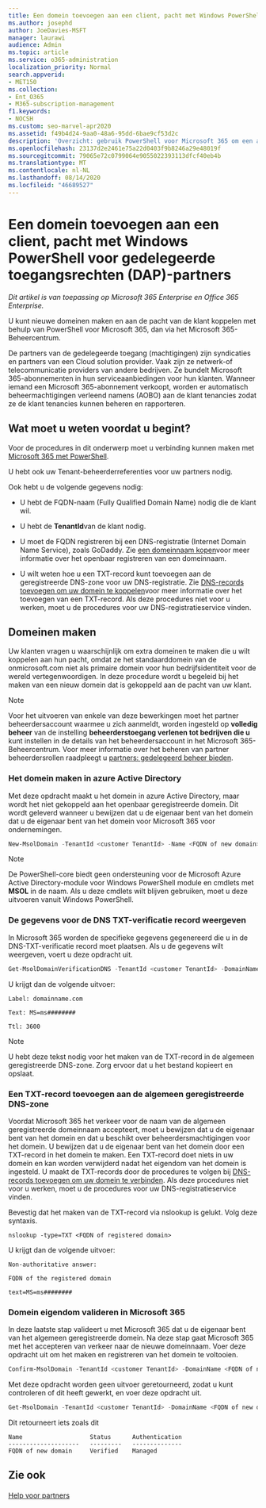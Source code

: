 ```yaml
---
title: Een domein toevoegen aan een client, pacht met Windows PowerShell voor DAP partners
ms.author: josephd
author: JoeDavies-MSFT
manager: laurawi
audience: Admin
ms.topic: article
ms.service: o365-administration
localization_priority: Normal
search.appverid:
- MET150
ms.collection:
- Ent_O365
- M365-subscription-management
f1.keywords:
- NOCSH
ms.custom: seo-marvel-apr2020
ms.assetid: f49b4d24-9aa0-48a6-95dd-6bae9cf53d2c
description: 'Overzicht: gebruik PowerShell voor Microsoft 365 om een alternatieve domeinnaam toe te voegen aan een bestaande Tenant van de klant.'
ms.openlocfilehash: 23137d2e2461e75a22d0403f9b8246a29e48019f
ms.sourcegitcommit: 79065e72c0799064e9055022393113dfcf40eb4b
ms.translationtype: MT
ms.contentlocale: nl-NL
ms.lasthandoff: 08/14/2020
ms.locfileid: "46689527"
---
```

# <a name="add-a-domain-to-a-client-tenancy-with-windows-powershell-for-delegated-access-permission-dap-partners"></a>Een domein toevoegen aan een client, pacht met Windows PowerShell voor gedelegeerde toegangsrechten (DAP)-partners

*Dit artikel is van toepassing op Microsoft 365 Enterprise en Office 365 Enterprise.*

U kunt nieuwe domeinen maken en aan de pacht van de klant koppelen met behulp van PowerShell voor Microsoft 365, dan via het Microsoft 365-Beheercentrum.
  
De partners van de gedelegeerde toegang (machtigingen) zijn syndicaties en partners van een Cloud solution provider. Vaak zijn ze netwerk-of telecommunicatie providers van andere bedrijven. Ze bundelt Microsoft 365-abonnementen in hun serviceaanbiedingen voor hun klanten. Wanneer iemand een Microsoft 365-abonnement verkoopt, worden er automatisch beheermachtigingen verleend namens (AOBO) aan de klant tenancies zodat ze de klant tenancies kunnen beheren en rapporteren.
## <a name="what-do-you-need-to-know-before-you-begin"></a>Wat moet u weten voordat u begint?

Voor de procedures in dit onderwerp moet u verbinding kunnen maken met [Microsoft 365 met PowerShell](connect-to-microsoft-365-powershell.md).
  
U hebt ook uw Tenant-beheerderreferenties voor uw partners nodig.
  
Ook hebt u de volgende gegevens nodig:
  
- U hebt de FQDN-naam (Fully Qualified Domain Name) nodig die de klant wil.
    
- U hebt de **TenantId**van de klant nodig.
    
- U moet de FQDN registreren bij een DNS-registratie (Internet Domain Name Service), zoals GoDaddy. Zie [een domeinnaam kopen](https://go.microsoft.com/fwlink/p/?LinkId=532541)voor meer informatie over het openbaar registreren van een domeinnaam.
    
- U wilt weten hoe u een TXT-record kunt toevoegen aan de geregistreerde DNS-zone voor uw DNS-registratie. Zie [DNS-records toevoegen om uw domein te koppelen](https://go.microsoft.com/fwlink/p/?LinkId=532542)voor meer informatie over het toevoegen van een TXT-record. Als deze procedures niet voor u werken, moet u de procedures voor uw DNS-registratieservice vinden.
    
## <a name="create-domains"></a>Domeinen maken

 Uw klanten vragen u waarschijnlijk om extra domeinen te maken die u wilt koppelen aan hun pacht, omdat ze het standaarddomein van de <domain> onmicrosoft.com niet als primaire domein voor hun bedrijfsidentiteit voor de wereld vertegenwoordigen. In deze procedure wordt u begeleid bij het maken van een nieuw domein dat is gekoppeld aan de pacht van uw klant.
  
> [!NOTE]
> Voor het uitvoeren van enkele van deze bewerkingen moet het partner beheerdersaccount waarmee u zich aanmeldt, worden ingesteld op **volledig beheer** van de instelling **beheerderstoegang verlenen tot bedrijven die u** kunt instellen in de details van het beheerdersaccount in het Microsoft 365-Beheercentrum. Voor meer informatie over het beheren van partner beheerdersrollen raadpleegt u [partners: gedelegeerd beheer bieden](https://go.microsoft.com/fwlink/p/?LinkId=532435). 
  
### <a name="create-the-domain-in-azure-active-directory"></a>Het domein maken in azure Active Directory

Met deze opdracht maakt u het domein in azure Active Directory, maar wordt het niet gekoppeld aan het openbaar geregistreerde domein. Dit wordt geleverd wanneer u bewijzen dat u de eigenaar bent van het domein dat u de eigenaar bent van het domein voor Microsoft 365 voor ondernemingen.
  
```powershell
New-MsolDomain -TenantId <customer TenantId> -Name <FQDN of new domain>
```

>[!Note]
>De PowerShell-core biedt geen ondersteuning voor de Microsoft Azure Active Directory-module voor Windows PowerShell module en cmdlets met **MSOL** in de naam. Als u deze cmdlets wilt blijven gebruiken, moet u deze uitvoeren vanuit Windows PowerShell.
>

### <a name="get-the-data-for-the-dns-txt-verification-record"></a>De gegevens voor de DNS TXT-verificatie record weergeven

 In Microsoft 365 worden de specifieke gegevens gegenereerd die u in de DNS-TXT-verificatie record moet plaatsen. Als u de gegevens wilt weergeven, voert u deze opdracht uit.
  
```powershell
Get-MsolDomainVerificationDNS -TenantId <customer TenantId> -DomainName <FQDN of new domain> -Mode DnsTxtRecord
```

U krijgt dan de volgende uitvoer:
  
 `Label: domainname.com`
  
 `Text: MS=ms########`
  
 `Ttl: 3600`
  
> [!NOTE]
> U hebt deze tekst nodig voor het maken van de TXT-record in de algemeen geregistreerde DNS-zone. Zorg ervoor dat u het bestand kopieert en opslaat. 
  
### <a name="add-a-txt-record-to-the-publically-registered-dns-zone"></a>Een TXT-record toevoegen aan de algemeen geregistreerde DNS-zone

Voordat Microsoft 365 het verkeer voor de naam van de algemeen geregistreerde domeinnaam accepteert, moet u bewijzen dat u de eigenaar bent van het domein en dat u beschikt over beheerdersmachtigingen voor het domein. U bewijzen dat u de eigenaar bent van het domein door een TXT-record in het domein te maken. Een TXT-record doet niets in uw domein en kan worden verwijderd nadat het eigendom van het domein is ingesteld. U maakt de TXT-records door de procedures te volgen bij [DNS-records toevoegen om uw domein te verbinden](https://go.microsoft.com/fwlink/p/?LinkId=532542). Als deze procedures niet voor u werken, moet u de procedures voor uw DNS-registratieservice vinden.
  
Bevestig dat het maken van de TXT-record via nslookup is gelukt. Volg deze syntaxis.
  
```console
nslookup -type=TXT <FQDN of registered domain>
```

U krijgt dan de volgende uitvoer:
  
 `Non-authoritative answer:`
  
 `FQDN of the registered domain`
  
 `text=MS=ms########`
  
### <a name="validate-domain-ownership-in-microsoft-365"></a>Domein eigendom valideren in Microsoft 365

In deze laatste stap valideert u met Microsoft 365 dat u de eigenaar bent van het algemeen geregistreerde domein. Na deze stap gaat Microsoft 365 met het accepteren van verkeer naar de nieuwe domeinnaam. Voer deze opdracht uit om het maken en registreren van het domein te voltooien. 
  
```powershell
Confirm-MsolDomain -TenantId <customer TenantId> -DomainName <FQDN of new domain>
```

Met deze opdracht worden geen uitvoer geretourneerd, zodat u kunt controleren of dit heeft gewerkt, en voer deze opdracht uit.
  
```powershell
Get-MsolDomain -TenantId <customer TenantId> -DomainName <FQDN of new domain>
```

Dit retourneert iets zoals dit

```console
Name                   Status      Authentication
--------------------   ---------   --------------
FQDN of new domain     Verified    Managed
```

   
## <a name="see-also"></a>Zie ook

#### 

[Help voor partners](https://go.microsoft.com/fwlink/p/?LinkID=533477)

